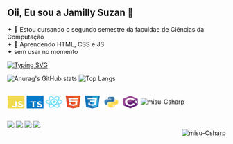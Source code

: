 ## Oii, Eu sou a Jamilly Suzan 👋

✦ 🔭 Estou cursando o segundo semestre da faculdae de Ciências da Computação 
<br>
✦ 🌱 Aprendendo HTML, CSS e JS
<br>
✦     sem usar no momento

[![Typing SVG](https://readme-typing-svg.herokuapp.com/?color=f6418a&size=35&center=true&vCenter=true&width=1000&lines=HELLO,+MY+NAME+is+Jamilly+Suzan;I+am+from+Cuiabá,+MT;I+am+studying+Computer+Science;Be+Welcome!+:%29)](https://git.io/typing-svg)

![Anurag's GitHub stats](https://github-readme-stats.vercel.app/api?username=misukz&show_icons=true&theme=radical)
![Top Langs](https://github-readme-stats.vercel.app/api/top-langs/?username=misukz&hide_progress=true&theme=radical)

<div style="display: inline_block"><br>
  <img align="center" alt="misu-Js" height="30" width="40" src="https://raw.githubusercontent.com/devicons/devicon/master/icons/javascript/javascript-plain.svg">
  <img align="center" alt="misu-Ts" height="30" width="40" src="https://raw.githubusercontent.com/devicons/devicon/master/icons/typescript/typescript-plain.svg">
  <img align="center" alt="misu-React" height="30" width="40" src="https://raw.githubusercontent.com/devicons/devicon/master/icons/react/react-original.svg">
  <img align="center" alt="misu-HTML" height="30" width="40" src="https://raw.githubusercontent.com/devicons/devicon/master/icons/html5/html5-original.svg">
  <img align="center" alt="misu-CSS" height="30" width="40" src="https://raw.githubusercontent.com/devicons/devicon/master/icons/css3/css3-original.svg">
  <img align="center" alt="misu-Python" height="30" width="40" src="https://raw.githubusercontent.com/devicons/devicon/master/icons/python/python-original.svg">
  <img align="center" alt="misu-Csharp" height="30" width="40" src="https://raw.githubusercontent.com/devicons/devicon/master/icons/csharp/csharp-original.svg">
  <img align="center" alt="misu-Csharp" height="30" width="40" src="https://cdn.jsdelivr.net/gh/devicons/devicon@latest/icons/mysql/mysql-original-wordmark.svg"/>
</div>  

  ##
 
<div> 
  <a href="https://instagram.com/misukzj" target="_blank"><img src="https://img.shields.io/badge/-Instagram-%23E4405F?style=for-the-badge&logo=instagram&logoColor=white" target="_blank"></a>
 <a href="https://discord.gg/misukk" target="_blank"><img src="https://img.shields.io/badge/Discord-7289DA?style=for-the-badge&logo=discord&logoColor=white" target="_blank"></a> 
  <a href = "mailto:jamillysuzan26@gmail.com"><img src="https://img.shields.io/badge/-Gmail-%23333?style=for-the-badge&logo=gmail&logoColor=white" target="_blank"></a>
  <a href = "https://wa.me/5565996887836" target="_blank"><img src="https://img.shields.io/badge/WhatsApp-25D366?style=for-the-badge&logo=whatsapp&logoColor=white" target="_blank"></a>
</div>


<div>
  <img align="right" alt="misu-Csharp" src="https://media.tenor.com/DVXNuYXLyGUAAAAM/raining-pixel.gif">
</div>
